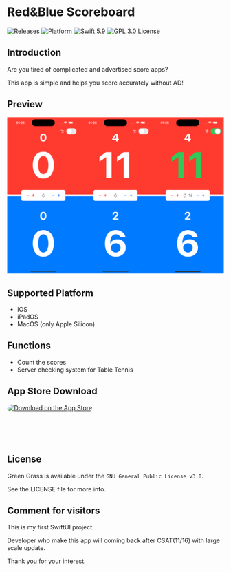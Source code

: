 # Red&Blue Scoreboard

[![Releases](https://img.shields.io/badge/release-v1.0.1-blue?style=flat)](https://github.com/kimain050401/green-grass-ios/releases/latest)
[![Platform](https://img.shields.io/badge/platform-iOS-green.svg?style=flat)](https://github.com/kimain050401/green-grass-ios)
[![Swift 5.9](https://img.shields.io/badge/Swift-5.9-orange.svg?style=flat)](https://developer.apple.com/swift/)
[![GPL 3.0 License](https://img.shields.io/badge/license-GPL--3.0-lightgrey?style=flat)](https://github.com/kimain050401/green-grass-ios/blob/main/LICENSE)

## Introduction

Are you tired of complicated and advertised score apps?

This app is simple and helps you score accurately without AD!

## Preview

![Preview](preview.png)

## Supported Platform

- iOS
- iPadOS
- MacOS (only Apple Silicon)

## Functions

- Count the scores
- Server checking system for Table Tennis

## App Store Download

<a href="https://apps.apple.com/kr/app/red-blue-scoreboard/id6470935546" style="display: inline-block; overflow: hidden; border-radius: 13px; width: 250px; height: 83px;"><img src="https://tools.applemediaservices.com/api/badges/download-on-the-app-store/black/en-US?size=250x83&amp" alt="Download on the App Store" style="border-radius: 13px; width: 250px; height: 83px;"></a>

## License

Green Grass is available under the `GNU General Public License v3.0`.

See the LICENSE file for more info.

## Comment for visitors

This is my first SwiftUI project.

Developer who make this app will coming back after CSAT(11/16) with large scale update.

Thank you for your interest.
